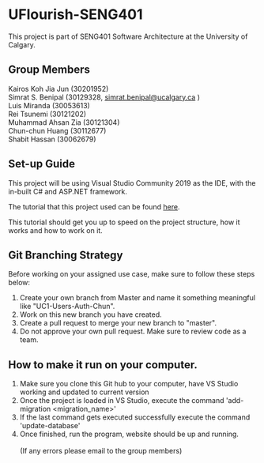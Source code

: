 # UFlourish-SENG401
This project is part of SENG401 Software Architecture at the University of Calgary.

## Group Members
Kairos Koh Jia Jun (30201952)<br>
Simrat S. Benipal (30129328, simrat.benipal@ucalgary.ca )<br>
Luis Miranda (30053613)<br>
Rei Tsunemi (30121202)<br>
Muhammad Ahsan Zia (30121304)<br>
Chun-chun Huang (30112677)<br>
Shabit Hassan (30062679)<br>


## Set-up Guide

This project will be using Visual Studio Community 2019 as the IDE, with the in-built C# and ASP.NET framework.

The tutorial that this project used can be found [here](https://youtu.be/BfEjDD8mWYg).

This tutorial should get you up to speed on the project structure, how it works and how to work on it.

## Git Branching Strategy

Before working on your assigned use case, make sure to follow these steps below:

1. Create your own branch from Master and name it something meaningful like "UC1-Users-Auth-Chun".
2. Work on this new branch you have created.
3. Create a pull request to merge your new branch to "master".
4. Do not approve your own pull request. Make sure to review code as a team.


## How to make it run on your computer.
1. Make sure you clone this Git hub to your computer, have VS Studio working and updated to current version
2. Once the project is loaded in VS Studio, execute the command 'add-migration <migration_name>'
3. If the last command gets executed successfully execute the command 'update-database'
4. Once finished, run the program, website should be up and running.<br><br>
(If any errors please email to the group members)
